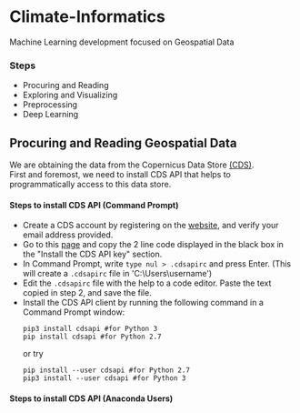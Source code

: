 # Climate-Informatics
Machine Learning development focused on Geospatial Data  

### Steps  
- Procuring and Reading  
- Exploring and Visualizing  
- Preprocessing  
- Deep Learning  

## Procuring and Reading Geospatial Data
We are obtaining the data from the Copernicus Data Store <a href="https://cds.climate.copernicus.eu/cdsapp#!/home">(CDS)</a>.  
First and foremost, we need to install CDS API that helps to programmatically access to this data store.  
#### Steps to install CDS API (Command Prompt)
- Create a CDS account by registering on the <a href="https://cds.climate.copernicus.eu/cdsapp#!/home">website</a>, and verify your email address provided.  
- Go to this <a href="https://cds.climate.copernicus.eu/api-how-to">page</a> and copy the 2 line code displayed in the black box in the "Install the CDS API key" section.
- In Command Prompt, write ``` type nul > .cdsapirc ``` and press Enter. (This will create a ```.cdsapirc``` file in 'C:\Users\username')
- Edit the ```.cdsapirc``` file with the help to a code editor. Paste the text copied in step 2, and save the file.  
- Install the CDS API client by running the following command in a Command Prompt window:  
  ```
  pip3 install cdsapi #for Python 3
  pip install cdsapi #for Python 2.7
  ```
  or try  
  ```
  pip install --user cdsapi #for Python 2.7
  pip3 install --user cdsapi #for Python 3
  ```
#### Steps to install CDS API (Anaconda Users)
